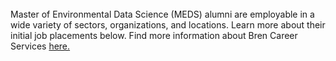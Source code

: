 <br>
Master of Environmental Data Science (MEDS) alumni are employable in a wide variety of sectors, organizations, and locations. Learn more about their initial job placements below. Find more information about Bren Career Services <a href="https://bren.ucsb.edu/career-services" target="_blank">here.</a>

